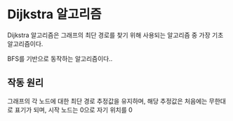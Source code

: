 # Dijkstra 알고리즘

Dijkstra 알고리즘은 그래프의 최단 경로를 찾기 위해 사용되는 알고리즘 중 가장 기초 알고리즘이다. 

BFS를 기반으로 동작하는 알고리즘이다..  

## 작동 원리 
그래프의 각 노드에 대한 최단 경로 추정값을 유지하며, 해당 추정값은 처음에는 무한대로 표기가 되며, 시작 노드는 0으로 자기 위치를 0